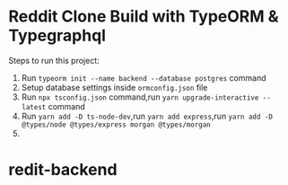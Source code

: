 # Reddit Clone Build with TypeORM & Typegraphql

Steps to run this project:

1. Run `typeorm init --name backend --database postgres` command
2. Setup database settings inside `ormconfig.json` file
3. Run `npx tsconfig.json` command,run `yarn upgrade-interactive --latest` command
4. Run `yarn add -D ts-node-dev`,run `yarn add express`,run `yarn add -D @types/node @types/express morgan @types/morgan`
5.
# redit-backend
